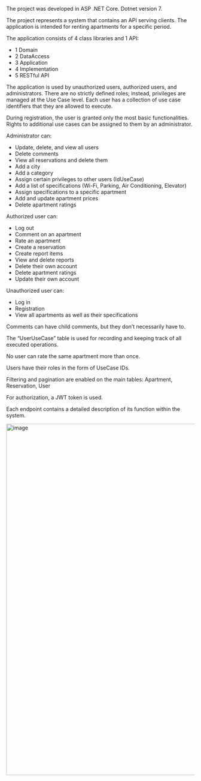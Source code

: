 The project was developed in ASP .NET Core.
Dotnet version 7.

The project represents a system that contains an API serving clients.
The application is intended for renting apartments for a specific period.

The application consists of 4 class libraries and 1 API:

- 1 Domain
- 2 DataAccess
- 3 Application
- 4 Implementation
- 5 RESTful API

The application is used by unauthorized users, authorized users, and administrators.
There are no strictly defined roles; instead, privileges are managed at the Use Case level.
Each user has a collection of use case identifiers that they are allowed to execute.

During registration, the user is granted only the most basic functionalities.
Rights to additional use cases can be assigned to them by an administrator.

Administrator can:

- Update, delete, and view all users
- Delete comments
- View all reservations and delete them
- Add a city
- Add a category
- Assign certain privileges to other users (IdUseCase)
- Add a list of specifications (Wi-Fi, Parking, Air Conditioning, Elevator)
- Assign specifications to a specific apartment
- Add and update apartment prices
- Delete apartment ratings


Authorized user can:

- Log out
- Comment on an apartment
- Rate an apartment
- Create a reservation
- Create report items
- View and delete reports
- Delete their own account
- Delete apartment ratings
- Update their own account


Unauthorized user can:

- Log in
- Registration
- View all apartments as well as their specifications



Comments can have child comments, but they don’t necessarily have to.

The “UserUseCase” table is used for recording and keeping track of all executed operations.

No user can rate the same apartment more than once.

Users have their roles in the form of UseCase IDs.

Filtering and pagination are enabled on the main tables: Apartment, Reservation, User

For authorization, a JWT token is used.

Each endpoint contains a detailed description of its function within the system.


<img width="1344" height="937" alt="image" src="https://github.com/user-attachments/assets/a189aba3-dcbc-460d-98de-4fb8ce5e180e" />






